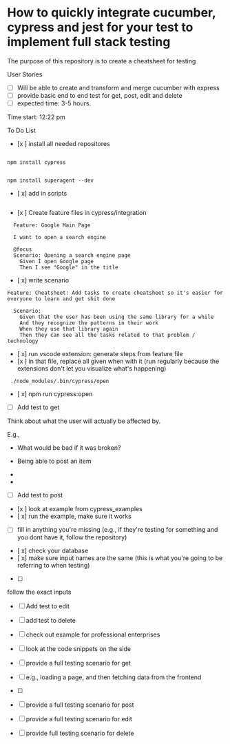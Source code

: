 # How to quickly integrate cucumber, cypress and jest for your test to implement full stack testing

The purpose of this repository is to create a cheatsheet for testing

User Stories
* [ ] Will be able to create and transform and merge cucumber with express
* [ ] provide basic end to end test for get, post, edit and delete 
* [ ] expected time: 3-5 hours. 

Time start: 12:22 pm 

To Do List 
* [x ] install all needed repositores 
```npm install @cucumber/cucumber

```
```npm install cypress```

```npm install assert

```
```npm install superagent --dev```

* [ x] add in scripts

```

```

* [x ] Create feature files in cypress/integration
  

```gherkin
  Feature: Google Main Page

  I want to open a search engine
  
  @focus
  Scenario: Opening a search engine page
    Given I open Google page
    Then I see "Google" in the title
  ```

* [ x] write scenario

```
Feature: Cheatsheet: Add tasks to create cheatsheet so it's easier for everyone to learn and get shit done

  Scenario:
    Given that the user has been using the same library for a while
    And they recognize the patterns in their work
    When they use that library again
    Then they can see all the tasks related to that problem / technology
```

* [ x] run vscode extension: generate steps from feature file 
* [x ] in that file, replace all given when with it (run regularly because the extensions don't let you visualize what's happening)

```
 ./node_modules/.bin/cypress/open
```

* [ x] npm run cypress:open

* [ ] Add test to get 

Think about what the user will actually be affected by. 

E.g., 
* What would be bad if it was broken?

* Being able to post an item 

- 
- 

* [ ] Add test to post 

* [x ] look at example from cypress_examples
* [ x] run the example, make sure it works
* [ ] fill in anything you're missing (e.g., if they're testing for something and you dont have it, follow the repository)
* [ x] check your database 
* [ x] make sure input names are the same (this is what you're going to be referring to when testing)
* [ ] 

follow the exact inputs 

* [ ] Add test to edit
* [ ] add test to delete 

* [ ] check out example for professional enterprises 

* [ ] look at the code snippets on the side

* [ ] provide a full testing scenario for get
* [ ] e.g., loading a page, and then fetching data from the frontend 
* [ ]

* [ ] provide a full testing scenario for post
* [ ] provide a full testing scenario for edit
* [ ] provide full testing scenario for delete
